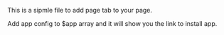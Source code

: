 This is a sipmle file to add page tab 
to your page.

Add app config to $app array and it will show you the link to install app.

